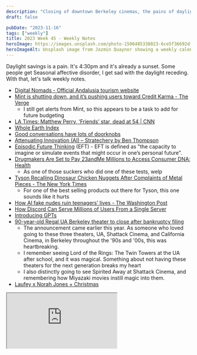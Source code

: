 ```yaml
---
description: "Closing of downtown Berkeley cinemas, the pains of daylight savings, EFTs, and Tyson recall"
draft: false

pubDate: "2023-11-16"
tags: ["weekly"]
title: 2023 Week 45 - Weekly Notes
heroImage: https://images.unsplash.com/photo-1506485338023-6ce5f36692df?ixlib=rb-4.0.3&ixid=M3wxMjA3fDB8MHxwaG90by1wYWdlfHx8fGVufDB8fHx8fA%3D%3D&auto=format&fit=crop&w=2370&q=80
heroImageAlt: Unsplash image from Jazmin Quaynor showing a weekly calendar
---
```


Daylight savings is a pain. It's 4:30pm and it's already a sunset. Some people get Seasonal affective disorder, I get sad with the daylight receding. With that, let's talk weekly notes.

- [Digital Nomads - Official Andalusia tourism website](https://www.andalucia.org/en/digitalnomads)
- [Mint is shutting down, and it’s pushing users toward Credit Karma - The Verge](https://www.theverge.com/2023/11/2/23943254/mint-intuit-shutting-down-credit-karma)
  - I still get alerts from Mint, so this appears to be a task to add for future budgeting
- [LA Times: Matthew Perry, ‘Friends’ star, dead at 54 | CNN](https://www.cnn.com/2023/10/28/entertainment/matthew-perry-dead/index.html)
- [Whole Earth Index](https://wholeearth.info/)
- [Good conversations have lots of doorknobs](https://www.experimental-history.com/p/good-conversations-have-lots-of-doorknobs)
- [Attenuating Innovation (AI) – Stratechery by Ben Thompson](https://stratechery.com/2023/attenuating-innovation-ai/?utm_source=tldrnewsletter)
- [Episodic Future Thinking](https://pubmed.ncbi.nlm.nih.gov/29130061/) (EFT) - EFT is defined as "the capacity to imagine or simulate events that might occur in one’s personal future".
- [Drugmakers Are Set to Pay 23andMe Millions to Access Consumer DNA: Health](https://www.bloomberg.com/news/articles/2023-10-30/23andme-will-give-gsk-access-to-consumer-dna-data)
  - As one of those suckers who did one of these tests, welp
- [Tyson Recalling Dinosaur Chicken Nuggets After Complaints of Metal Pieces - The New York Times](https://www.nytimes.com/2023/11/05/business/tyson-dino-nuggets-recall.html?campaign_id=9&emc=edit_nn_20231106&instance_id=107033&nl=the-morning&regi_id=197092347&segment_id=149291&te=1&user_id=53888c42b17ce2b613ad43a8e73d64ef)
  - For one of the best selling products out there for Tyson, this one sounds like it hurts
- [How AI fake nudes ruin teenagers’ lives - The Washington Post](https://www.washingtonpost.com/technology/2023/11/05/ai-deepfake-porn-teens-women-impact/?pwapi_token=eyJ0eXAiOiJKV1QiLCJhbGciOiJIUzI1NiJ9.eyJyZWFzb24iOiJnaWZ0IiwibmJmIjoxNjk5MjQ2ODAwLCJpc3MiOiJzdWJzY3JpcHRpb25zIiwiZXhwIjoxNzAwNjI5MTk5LCJpYXQiOjE2OTkyNDY4MDAsImp0aSI6IjA5MGViYWFlLWY2OWMtNDViZi1iMmI2LWRiOTQxOTY0NjI4YyIsInVybCI6Imh0dHBzOi8vd3d3Lndhc2hpbmd0b25wb3N0LmNvbS90ZWNobm9sb2d5LzIwMjMvMTEvMDUvYWktZGVlcGZha2UtcG9ybi10ZWVucy13b21lbi1pbXBhY3QvIn0.GSHhAYo7D65oc1RvQhb6f-9wq6VVMLdZCM6D50Rpufc)
- [How Discord Can Serve Millions of Users From a Single Server](https://blog.quastor.org/p/discord-can-serve-millions-users-single-server?utm_source=tldrwebdev)
- [Introducing GPTs](https://openai.com/blog/introducing-gpts)
- [90-year-old Regal UA Berkeley theater to close after bankruptcy filing](https://www.sfgate.com/local/article/Regal-UA-Berkeley-movie-theater-closure-bankruptcy-17734695.php)
  - The announcement came earlier this year. As someone who loved going to these three theaters, UA, Shattack Cinema, and California Cinema, in Berkeley throughout the '90s and '00s, this was heartbreaking.
  - I remember seeing Lord of the Rings: The Twin Towers at the UA after school, and it was magical. Something about not having these theaters for the next generation breaks my heart
  - I also distinctly going to see Spirited Away at Shattack Cinema, and remembering how Miyazaki movies instill magic into them.
- [Laufey x Norah Jones + Christmas](https://store.bluenote.com/products/norah-jones-laufey-christmas-with-you-spotify-exclusive-7?lf=5233f80b9db296fd92cd955a2e5b54cc)

<iframe
  class="aspect-video w-full my-2"
  src="https://www.youtube.com/embed/WY6JRKeMuvM"
  title="YouTube video player"
  allow="accelerometer; autoplay; clipboard-write; encrypted-media; gyroscope; picture-in-picture; web-share"
  allowfullscreen></iframe>